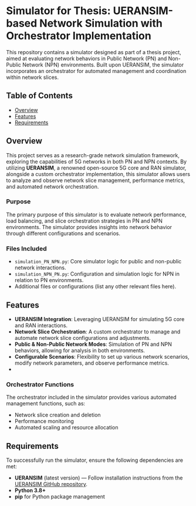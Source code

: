 # Simulator for Thesis: UERANSIM-based Network Simulation with Orchestrator Implementation

This repository contains a simulator designed as part of a thesis project, aimed at evaluating network behaviors in Public Network (PN) and Non-Public Network (NPN) environments. Built upon UERANSIM, the simulator incorporates an orchestrator for automated management and coordination within network slices.

## Table of Contents

- [Overview](#overview)
- [Features](#features)
- [Requirements](#requirements)


## Overview

This project serves as a research-grade network simulation framework, exploring the capabilities of 5G networks in both PN and NPN contexts. By utilizing **UERANSIM**, a renowned open-source 5G core and RAN simulator, alongside a custom orchestrator implementation, this simulator allows users to analyze and observe network slice management, performance metrics, and automated network orchestration.

### Purpose

The primary purpose of this simulator is to evaluate network performance, load balancing, and slice orchestration strategies in PN and NPN environments. The simulator provides insights into network behavior through different configurations and scenarios.

### Files Included

- `simulation_PN_NPN.py`: Core simulator logic for public and non-public network interactions.
- `simulation_NPN_PN.py`: Configuration and simulation logic for NPN in relation to PN environments.
- Additional files or configurations (list any other relevant files here).

## Features

- **UERANSIM Integration**: Leveraging UERANSIM for simulating 5G core and RAN interactions.
- **Network Slice Orchestration**: A custom orchestrator to manage and automate network slice configurations and adjustments.
- **Public & Non-Public Network Modes**: Simulation of PN and NPN behaviors, allowing for analysis in both environments.
- **Configurable Scenarios**: Flexibility to set up various network scenarios, modify network parameters, and observe performance metrics.
- 
### Orchestrator Functions

The orchestrator included in the simulator provides various automated management functions, such as:

* Network slice creation and deletion
* Performance monitoring
* Automated scaling and resource allocation

## Requirements

To successfully run the simulator, ensure the following dependencies are met:

- **UERANSIM** (latest version) — Follow installation instructions from the [UERANSIM GitHub repository](https://github.com/aligungr/UERANSIM).
- **Python 3.8+**
- **pip** for Python package management
